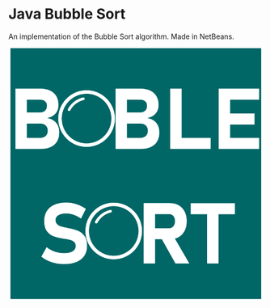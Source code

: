 # Java Bubble Sort
 An implementation of the Bubble Sort algorithm. Made in NetBeans.

 ![alt text](https://raw.githubusercontent.com/Tobsi-Z/Java-Bubble-Sort/main/JavaProj/src/GUI/BobleSort.png)
